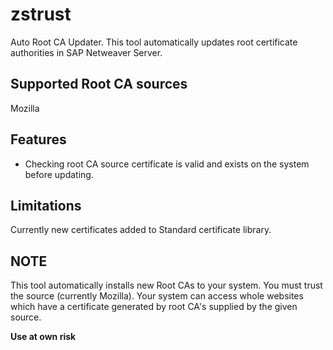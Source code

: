 # zstrust
Auto Root CA Updater. This tool automatically updates root certificate authorities in SAP Netweaver Server.  
## Supported Root CA sources
Mozilla
## Features
- Checking root CA source certificate is valid and exists on the system before updating.
## Limitations
Currently new certificates added to Standard certificate library.
## NOTE
This tool automatically installs new Root CAs to your system. You must trust the source (currently Mozilla). Your system can access whole websites which have a certificate generated by root CA's supplied by the given source.  
  
**Use at own risk**
